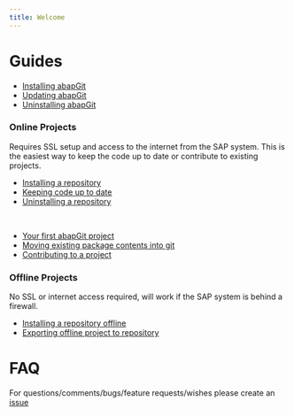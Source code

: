```yaml
---
title: Welcome
---
```



# Guides
* [Installing abapGit](guide-install.html)
* [Updating abapGit](guide-upgrade.html)
* [Uninstalling abapGit](guide-uninstall.html)

### Online Projects ###
Requires SSL setup and access to the internet from the SAP system. This is the easiest way to keep the code up to date or contribute to existing projects.

* [Installing a repository](guide-online-install.html)
* [Keeping code up to date](guide-online-update.html)
* [Uninstalling a repository](guide-online-uninstall.html)

&nbsp;

* [Your first abapGit project](guide-first-project.html)
* [Moving existing package contents into git](guide-moving-package.html)
* [Contributing to a project](guide-contributing.html)

### Offline Projects ###
No SSL or internet access required, will work if the SAP system is behind a firewall.

* [Installing a repository offline](guide-import-zip.html)
* [Exporting offline project to repository](guide-export-zip.html)

# FAQ
For questions/comments/bugs/feature requests/wishes please create an [issue](https://github.com/larshp/abapGit/issues)
